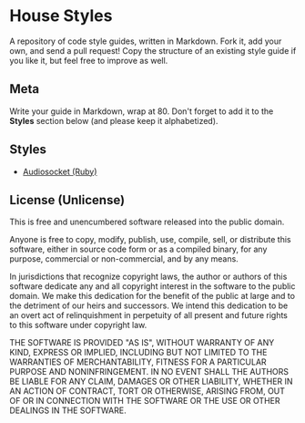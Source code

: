 # House Styles

A repository of code style guides, written in Markdown. Fork it, add
your own, and send a pull request! Copy the structure of an existing
style guide if you like it, but feel free to improve as well.

## Meta

Write your guide in Markdown, wrap at 80. Don't forget to add it to
the **Styles** section below (and please keep it alphabetized).

## Styles

* [Audiosocket (Ruby)](/jbarnette/house-styles/blob/master/styles/audiosocket-ruby.markdown#readme)

## License (Unlicense)

This is free and unencumbered software released into the public
domain.

Anyone is free to copy, modify, publish, use, compile, sell, or
distribute this software, either in source code form or as a compiled
binary, for any purpose, commercial or non-commercial, and by any
means.

In jurisdictions that recognize copyright laws, the author or authors
of this software dedicate any and all copyright interest in the
software to the public domain. We make this dedication for the benefit
of the public at large and to the detriment of our heirs and
successors. We intend this dedication to be an overt act of
relinquishment in perpetuity of all present and future rights to this
software under copyright law.

THE SOFTWARE IS PROVIDED "AS IS", WITHOUT WARRANTY OF ANY KIND,
EXPRESS OR IMPLIED, INCLUDING BUT NOT LIMITED TO THE WARRANTIES OF
MERCHANTABILITY, FITNESS FOR A PARTICULAR PURPOSE AND NONINFRINGEMENT.
IN NO EVENT SHALL THE AUTHORS BE LIABLE FOR ANY CLAIM, DAMAGES OR
OTHER LIABILITY, WHETHER IN AN ACTION OF CONTRACT, TORT OR OTHERWISE,
ARISING FROM, OUT OF OR IN CONNECTION WITH THE SOFTWARE OR THE USE OR
OTHER DEALINGS IN THE SOFTWARE.
